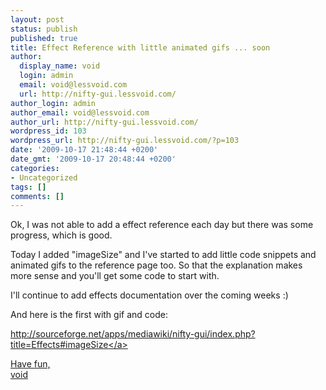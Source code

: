 ```yaml
---
layout: post
status: publish
published: true
title: Effect Reference with little animated gifs ... soon
author:
  display_name: void
  login: admin
  email: void@lessvoid.com
  url: http://nifty-gui.lessvoid.com/
author_login: admin
author_email: void@lessvoid.com
author_url: http://nifty-gui.lessvoid.com/
wordpress_id: 103
wordpress_url: http://nifty-gui.lessvoid.com/?p=103
date: '2009-10-17 21:48:44 +0200'
date_gmt: '2009-10-17 20:48:44 +0200'
categories:
- Uncategorized
tags: []
comments: []
---
```

<p>Ok, I was not able to add a effect reference each day but there was some progress, which is good.</p>
<p>Today I added "imageSize" and I've started to add little code snippets and animated gifs to the reference page too. So that the explanation makes more sense and you'll get some code to start with.</p>
<p>I'll continue to add effects documentation over the coming weeks :)</p>
<p>And here is the first with gif and code:</p>
<p><a href="http:&#47;&#47;sourceforge.net&#47;apps&#47;mediawiki&#47;nifty-gui&#47;index.php?title=Effects#imageSize">http:&#47;&#47;sourceforge.net&#47;apps&#47;mediawiki&#47;nifty-gui&#47;index.php?title=Effects#imageSize<&#47;a></p>
<p>Have fun,<br />
void</p>

